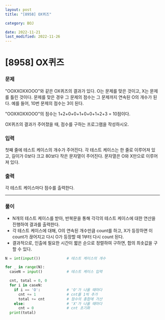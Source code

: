 ```yaml
---
layout: post
title: "[8958] OX퀴즈"

category: BOJ

date: 2022-11-21
last_modified: 2022-11-26
---
```

# [8958] OX퀴즈

### 문제
"OOXXOXXOOO"와 같은 OX퀴즈의 결과가 있다. O는 문제를 맞은 것이고, X는 문제를 틀린 것이다. 문제를 맞은 경우 그 문제의 점수는 그 문제까지 연속된 O의 개수가 된다. 예를 들어, 10번 문제의 점수는 3이 된다.

"OOXXOXXOOO"의 점수는 1+2+0+0+1+0+0+1+2+3 = 10점이다.

OX퀴즈의 결과가 주어졌을 때, 점수를 구하는 프로그램을 작성하시오.

### 입력
첫째 줄에 테스트 케이스의 개수가 주어진다. 각 테스트 케이스는 한 줄로 이루어져 있고, 길이가 0보다 크고 80보다 작은 문자열이 주어진다. 문자열은 O와 X만으로 이루어져 있다.

### 출력
각 테스트 케이스마다 점수를 출력한다.

---
### 풀이
- N개의 테스트 케이스를 받아, 반복문을 통해 각각의 테스트 케이스에 대한 연산을 진행하여 결과를 출력한다.
- 각 테스트 케이스에 대해, O의 연속된 개수만큼 count를 하고, X가 등장하면 이 count가 끊어지고 다시 O가 등장할 때 1부터 다시 count 된다.   
- 결과적으로, 인출에 필요한 시간이 짧은 순으로 정렬하여 구하면, 합의 최솟값을 구할 수 있다.
  
```python
N = int(input())            # 테스트 케이스의 개수

for _ in range(N):
  caseN = input()           # 테스트 케이스 입력

  cnt, total = 0, 0
  for i in caseN:
    if i == 'O':            # 'O'가 나올 때마다
      cnt += 1              # cnt를 1씩 추가
      total += cnt          # 점수의 총합에 가산
    else:                   # 'X'가 나올 때마다
      cnt = 0               # cnt 초기화
  print(total)
```
